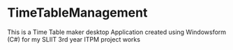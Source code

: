 # TimeTableManagement
This is a Time Table maker desktop Application created using Windowsform (C#) for my SLIIT 3rd year ITPM project works
